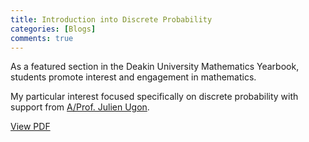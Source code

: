 ```yaml
---
title: Introduction into Discrete Probability
categories: [Blogs]
comments: true
---
```


As a featured section in the Deakin University Mathematics Yearbook, students promote interest and engagement in mathematics. 

My particular interest focused specifically on discrete probability with support from [A/Prof. Julien Ugon](https://www.deakin.edu.au/about-deakin/people/julien-ugon#tab__1--1).

[View PDF](/blogs/discrete-probability.pdf)

